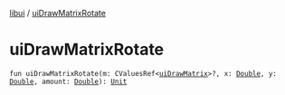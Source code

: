 [libui](index.md) / [uiDrawMatrixRotate](./ui-draw-matrix-rotate.md)

# uiDrawMatrixRotate

`fun uiDrawMatrixRotate(m: CValuesRef<`[`uiDrawMatrix`](ui-draw-matrix/index.md)`>?, x: `[`Double`](https://kotlinlang.org/api/latest/jvm/stdlib/kotlin/-double/index.html)`, y: `[`Double`](https://kotlinlang.org/api/latest/jvm/stdlib/kotlin/-double/index.html)`, amount: `[`Double`](https://kotlinlang.org/api/latest/jvm/stdlib/kotlin/-double/index.html)`): `[`Unit`](https://kotlinlang.org/api/latest/jvm/stdlib/kotlin/-unit/index.html)